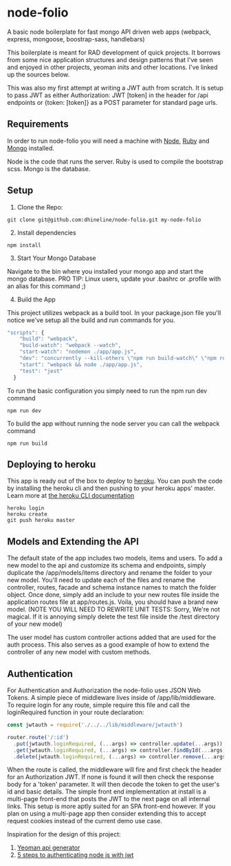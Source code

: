 # node-folio
A basic node boilerplate for fast mongo API driven web apps (webpack, express, mongoose, boostrap-sass, handlebars)

This boilerplate is meant for RAD development of quick projects.  It borrows from some nice application structures
and design patterns that I've seen and enjoyed in other projects, yeoman inits and other locations.  I've linked up the
sources below.

This was also my first attempt at writing a JWT auth from scratch.  It is setup to pass JWT as either Authorization: JWT [token] in the header for /api endpoints or {token: [token]} as a POST parameter for standard page urls.

## Requirements
In order to run node-folio you will need a machine with [Node](https://nodejs.org/en/ "Nodejs.org"), [Ruby](https://www.ruby-lang.org/en/downloads/ "The Ruby Language") and [Mongo](https://www.mongodb.com/ "MongoDB") installed.

Node is the code that runs the server.  Ruby is used to compile the bootstrap scss.  Mongo is the database.

## Setup

1.  Clone the Repo:
```
git clone git@github.com:dhineline/node-folio.git my-node-folio
```
2.  Install dependencies
```
npm install
```
3.  Start Your Mongo Database

Navigate to the bin where you installed your mongo app and start the mongo database.  PRO TIP:  Linux users, update your .bashrc or .profile with an alias for this command  ;)

4.  Build the App

This project utilizes webpack as a build tool.  In your package.json file you'll notice we've setup all the build and run commands for you.

```javascript
"scripts": {
    "build": "webpack",
    "build-watch": "webpack --watch",
    "start-watch": "nodemon ./app/app.js",
    "dev": "concurrently --kill-others \"npm run build-watch\" \"npm run start-watch\"",
    "start": "webpack && node ./app/app.js",
    "test": "jest"
  }
```
To run the basic configuration you simply need to run the npm run dev command
```
npm run dev
```
To build the app without running the node server you can call the webpack command
```
npm run build
```

## Deploying to heroku
This app is ready out of the box to deploy to [heroku](https://signup.heroku.com/ "Signup for heroku for free!").  You can push the code by installing the heroku cli and then pushing to your heroku apps' master.  Learn more at [the heroku CLI documentation](https://devcenter.heroku.com/articles/heroku-cli "Get the heroku cli")

```
heroku login
heroku create
git push heroku master
```

## Models and Extending the API
The default state of the app includes two models, items and users.  To add a new model to the api and customize its schema and endpoints, simply duplicate the /app/models/items directory and rename the folder to your new model.  You'll need to update each of the files and rename the controller, routes, facade and schema instance names to match the folder object.  Once done, simply add an include to your new routes file inside the application routes file at app/routes.js.  Voila, you should have a brand new model.  (NOTE YOU WILL NEED TO REWRITE UNIT TESTS:  Sorry, We're not magical.  If it is annoying simply delete the test file inside the /test directory of your new model)

The user model has custom controller actions added that are used for the auth process.  This also serves as a good example of how to extend the controller of any new model with custom methods.

## Authentication
For Authentication and Authorization the node-folio uses JSON Web Tokens.  A simple piece of middleware lives inside of /app/lib/middleware.  To require login for any route, simple require this file and call the loginRequired function in your route declaration:
```javascript
const jwtauth = require('./../../lib/middleware/jwtauth')

router.route('/:id')
  .put(jwtauth.loginRequired, (...args) => controller.update(...args))
  .get(jwtauth.loginRequired, (...args) => controller.findById(...args))
  .delete(jwtauth.loginRequired, (...args) => controller.remove(...args))

```
When the route is called, the middleware will fire and first check the header for an Authorization JWT.  If none is found it will then check the response body for a 'token' parameter.  It will then decode the token to get the user's id and basic details.  The simple front end implementation at install is a multi-page front-end that posts the JWT to the next page on all internal links. This setup is more aptly suited for an SPA front-end however.  If you plan on using a multi-page app then consider extending this to accept request cookies instead of the current demo use case.

Inspiration for the design of this project:
1.  [Yeoman api generator](https://github.com/ndelvalle/generator-api#readme "Generator API")
2.  [5 steps to authenticating node js with jwt](https://www.codementor.io/olatundegaruba/5-steps-to-authenticating-node-js-with-jwt-7ahb5dmyr "See the Article")

